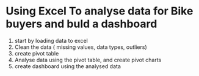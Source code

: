 # Using Excel To analyse data for Bike buyers and buld a dashboard

1. start by loading data to excel
2. Clean the data ( missing values, data types, outliers)
3. create pivot table
4. Analyse data using the pivot table, and create pivot charts
5. create dashboard using the analysed data
